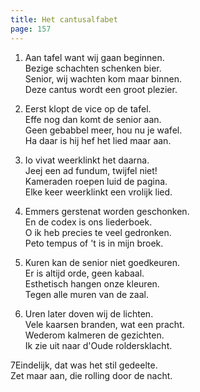 ```yaml
---
title: Het cantusalfabet
page: 157
---  
```


1. Aan tafel want wij gaan beginnen.  
Bezige schachten schenken bier.  
Senior, wij wachten kom maar binnen.  
Deze cantus wordt een groot plezier.  


2. Eerst klopt de vice op de tafel.  
Effe nog dan komt de senior aan.   
Geen gebabbel meer, hou nu je wafel.   
Ha daar is hij hef het lied maar aan.  


3. Io vivat weerklinkt het daarna.  
Jeej een ad fundum, twijfel niet!  
Kameraden roepen luid de pagina.  
Elke keer weerklinkt een vrolijk lied.  


4. Emmers gerstenat worden geschonken.  
En de codex is ons liederboek.  
O ik heb precies te veel gedronken.  
Peto tempus of 't is in mijn broek.  


5. Kuren kan de senior niet goedkeuren.  
Er is altijd orde, geen kabaal.  
Esthetisch hangen onze kleuren.  
Tegen alle muren van de zaal.  


6. Uren later doven wij de lichten.  
Vele kaarsen branden, wat een pracht.  
Wederom kalmeren de gezichten.  
Ik zie uit naar d'Oude roldersklacht.  


7Eindelijk, dat was het stil gedeelte.  
Zet maar aan, die rolling door de nacht.   